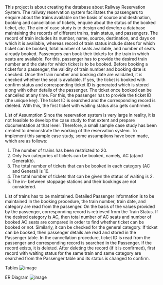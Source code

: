 This project is about creating the database about Railway Reservation System.
The railway reservation system facilitates the passengers to enquire about
the trains available on the basis of source and destination, booking and
cancellation of tickets, enquire about the status of the booked ticket, etc. The aim
of case study is to design and develop a database maintaining the records of
different trains, train status, and passengers. The record of train includes its
number, name, source, destination, and days on which it is available, whereas
record of train status include dates for which ticket can be booked, total number
of seats available, and number of seats already booked.
Passengers can book their tickets for the train in which seats are available.
For this, passenger has to provide the desired train number and the date for which
ticket is to be booked. Before booking a ticket for a passenger, the validity of train
number and booking date is checked. Once the train number and booking date are
validated, it is checked whether the seat is available. If yes, the ticket is booked
with confirm status and corresponding ticket ID is generated which is stored
along with other details of the passenger. The ticket once booked can be cancelled
at any time. For this, the passenger has to provide the ticket ID (the unique key).
The ticket ID is searched and the corresponding record is deleted. With this, the
first ticket with waiting status also gets confirmed.

List of Assumption Since the reservation system is very large in reality, it
is not feasible to develop the case study to that extent and prepare documentation
at that level. Therefore, a small sample case study has been created to demonstrate
the working of the reservation system. To implement this sample case study, some
assumptions have been made, which are as follows:

1. The number of trains has been restricted to 20.
2. Only two categories of tickets can be booked, namely, AC (a)and General(b).
3. The total number of tickets that can be booked in each category (AC and
General) is 10.
4. The total number of tickets that can be given the status of waiting is 2.
5. The in- between stoppage stations and their bookings are not considered.

List of trains has to be maintained. Detailed Passenger information is to be
maintained In the booking procedure, the train number, train date, and category
are read from the passenger. On the basis of the values provided by the passenger,
corresponding record is retrieved from the Train Status. If the desired category is
AC, then total number of AC seats and number of booked AC seats are compared
in order to find whether ticket can be booked or not. Similarly, it can be checked
for the general category. If ticket can be booked, then passenger details are read
and stored in the Passenger table. In the cancellation procedure, ticket ID is read
from the passenger and corresponding record is searched in the Passenger. If the
record exists, it is deleted. After deleting the record (if it is confirmed), first record
with waiting status for the same train and same category are searched from the
Passenger table and its status is changed to confirm.

Tables
![image](https://github.com/user-attachments/assets/2bd78926-2dbb-40a4-bfb1-9cc1e29f4cbe)

ER Diagram
![image](https://github.com/user-attachments/assets/921fcaa7-3687-4f18-b935-aa5eaf6fc81c)
